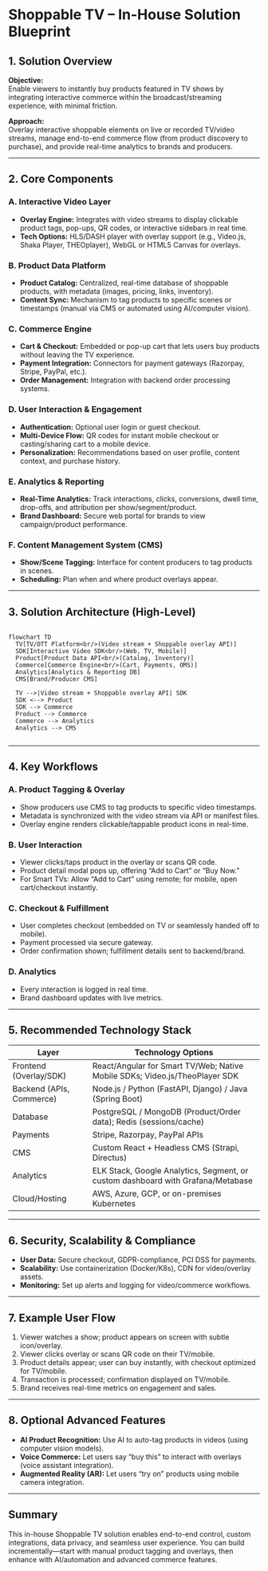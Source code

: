 # Shoppable TV – In-House Solution Blueprint

## 1. Solution Overview

**Objective:**  
Enable viewers to instantly buy products featured in TV shows by integrating interactive commerce within the broadcast/streaming experience, with minimal friction.

**Approach:**  
Overlay interactive shoppable elements on live or recorded TV/video streams, manage end-to-end commerce flow (from product discovery to purchase), and provide real-time analytics to brands and producers.

---

## 2. Core Components

### A. Interactive Video Layer
- **Overlay Engine:** Integrates with video streams to display clickable product tags, pop-ups, QR codes, or interactive sidebars in real time.
- **Tech Options:** HLS/DASH player with overlay support (e.g., Video.js, Shaka Player, THEOplayer), WebGL or HTML5 Canvas for overlays.

### B. Product Data Platform
- **Product Catalog:** Centralized, real-time database of shoppable products, with metadata (images, pricing, links, inventory).
- **Content Sync:** Mechanism to tag products to specific scenes or timestamps (manual via CMS or automated using AI/computer vision).

### C. Commerce Engine
- **Cart & Checkout:** Embedded or pop-up cart that lets users buy products without leaving the TV experience.
- **Payment Integration:** Connectors for payment gateways (Razorpay, Stripe, PayPal, etc.).
- **Order Management:** Integration with backend order processing systems.

### D. User Interaction & Engagement
- **Authentication:** Optional user login or guest checkout.
- **Multi-Device Flow:** QR codes for instant mobile checkout or casting/sharing cart to a mobile device.
- **Personalization:** Recommendations based on user profile, content context, and purchase history.

### E. Analytics & Reporting
- **Real-Time Analytics:** Track interactions, clicks, conversions, dwell time, drop-offs, and attribution per show/segment/product.
- **Brand Dashboard:** Secure web portal for brands to view campaign/product performance.

### F. Content Management System (CMS)
- **Show/Scene Tagging:** Interface for content producers to tag products in scenes.
- **Scheduling:** Plan when and where product overlays appear.

---

## 3. Solution Architecture (High-Level)
```mermaid

flowchart TD
  TV[TV/OTT Platform<br/>(Video stream + Shoppable overlay API)]
  SDK[Interactive Video SDK<br/>(Web, TV, Mobile)]
  Product[Product Data API<br/>(Catalog, Inventory)]
  Commerce[Commerce Engine<br/>(Cart, Payments, OMS)]
  Analytics[Analytics & Reporting DB]
  CMS[Brand/Producer CMS]

  TV -->|Video stream + Shoppable overlay API| SDK
  SDK <--> Product
  SDK --> Commerce
  Product --> Commerce
  Commerce --> Analytics
  Analytics --> CMS


```
---

## 4. Key Workflows

### A. Product Tagging & Overlay
- Show producers use CMS to tag products to specific video timestamps.
- Metadata is synchronized with the video stream via API or manifest files.
- Overlay engine renders clickable/tappable product icons in real-time.

### B. User Interaction
- Viewer clicks/taps product in the overlay or scans QR code.
- Product detail modal pops up, offering “Add to Cart” or “Buy Now.”
- For Smart TVs: Allow “Add to Cart” using remote; for mobile, open cart/checkout instantly.

### C. Checkout & Fulfillment
- User completes checkout (embedded on TV or seamlessly handed off to mobile).
- Payment processed via secure gateway.
- Order confirmation shown; fulfillment details sent to backend/brand.

### D. Analytics
- Every interaction is logged in real time.
- Brand dashboard updates with live metrics.

---

## 5. Recommended Technology Stack

| Layer                     | Technology Options                                                                 |
|---------------------------|-----------------------------------------------------------------------------------|
| Frontend (Overlay/SDK)    | React/Angular for Smart TV/Web; Native Mobile SDKs; Video.js/TheoPlayer SDK       |
| Backend (APIs, Commerce)  | Node.js / Python (FastAPI, Django) / Java (Spring Boot)                           |
| Database                  | PostgreSQL / MongoDB (Product/Order data); Redis (sessions/cache)                 |
| Payments                  | Stripe, Razorpay, PayPal APIs                                                     |
| CMS                       | Custom React + Headless CMS (Strapi, Directus)                                    |
| Analytics                 | ELK Stack, Google Analytics, Segment, or custom dashboard with Grafana/Metabase   |
| Cloud/Hosting             | AWS, Azure, GCP, or on-premises Kubernetes                                        |

---

## 6. Security, Scalability & Compliance

- **User Data:** Secure checkout, GDPR-compliance, PCI DSS for payments.
- **Scalability:** Use containerization (Docker/K8s), CDN for video/overlay assets.
- **Monitoring:** Set up alerts and logging for video/commerce workflows.

---

## 7. Example User Flow

1. Viewer watches a show; product appears on screen with subtle icon/overlay.
2. Viewer clicks overlay or scans QR code on their TV/mobile.
3. Product details appear; user can buy instantly, with checkout optimized for TV/mobile.
4. Transaction is processed; confirmation displayed on TV/mobile.
5. Brand receives real-time metrics on engagement and sales.

---

## 8. Optional Advanced Features

- **AI Product Recognition:** Use AI to auto-tag products in videos (using computer vision models).
- **Voice Commerce:** Let users say “buy this” to interact with overlays (voice assistant integration).
- **Augmented Reality (AR):** Let users “try on” products using mobile camera integration.

---

## Summary

This in-house Shoppable TV solution enables end-to-end control, custom integrations, data privacy, and seamless user experience. You can build incrementally—start with manual product tagging and overlays, then enhance with AI/automation and advanced commerce features.
